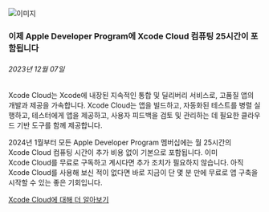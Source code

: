 <!-- ### MySkills
BootStrap & React.js  
<img src="https://img.shields.io/badge/HTML5-E34F26?style=flat-square&logo=HTML5&logoColor=white"/></a>
<img src="https://img.shields.io/badge/CSS3-1572B6?style=flat-square&logo=CSS3&logoColor=white"/></a>
<img src="https://img.shields.io/badge/JavaScript-F7DF1E?style=flat-square&logo=JavaScript&logoColor=white"/></a>
<img src="https://img.shields.io/badge/React.js-1E8CBE?style=flat-square&logo=JavaScript&logoColor=white"/></a>   -->

<!-- Android & IOS  
<img src="https://img.shields.io/badge/Java-007396?style=flat-square&logo=Java&logoColor=white"/></a>
<img src="https://img.shields.io/badge/Swift-F05138?style=flat-square&logo=Swift&logoColor=white"/></a> -->
<!-- 
Languages  
<img src="https://img.shields.io/badge/C-A8B9CC?style=flat-square&logo=C&logoColor=white"/></a>
<img src="https://img.shields.io/badge/C++-00599C?style=flat-square&logo=C%2B%2B&logoColor=white"/></a>
<img src="https://img.shields.io/badge/Python-3776AB?style=flat-square&logo=Python&logoColor=white"/></a>

algorithms  
<img src="https://img.shields.io/badge/Baekjoon-Gold4-gold?style=flat-square&labelColor=004088"/></a> -->
<!-- 
Contact  
[<img src="https://img.shields.io/badge/l06094@gmail.com-EA4335?style=flat-square&logo=Gmail&logoColor=white"/>](l06094@gmail.com)
<a href="dlwjsgml02@naver.com"><img src="https://img.shields.io/badge/dlwjsgml02@naver.com-0ABF53?style=flat-square&logo=Nintendo&logoColor=white"/></a>
<img src="https://img.shields.io/badge/jeon__hui__22-E4405F?style=flat-square&logo=Instagram&logoColor=white"/></a>  

---
![Top Langs](https://github-readme-stats.vercel.app/api/top-langs/?username=6810779s&layout=compact&theme=algolia) 

![Jeonhui's GitHub stats](https://github-readme-stats.vercel.app/api?username=Jeonhui&show_icons=true&theme=algolia)  
 -->

<!-- [![Solved.ac
프로필](http://mazassumnida.wtf/api/v2/generate_badge?boj=whas02)](https://solved.ac/whas02)  

# IOS developer News -->

<!--
 <pre>
    ___  _______   ________  ________   ___  ___  ___  ___  ___     
   |\  \|\  ___ \ |\   __  \|\   ___  \|\  \|\  \|\  \|\  \|\  \    
   \ \  \ \   __/|\ \  \|\  \ \  \\ \  \ \  \\\  \ \  \\\  \ \  \   
 __ \ \  \ \  \_|/_\ \  \\\  \ \  \\ \  \ \   __  \ \  \\\  \ \  \  
|\  \\_\  \ \  \_|\ \ \  \\\  \ \  \\ \  \ \  \ \  \ \  \\\  \ \  \ 
\ \________\ \_______\ \_______\ \__\\ \__\ \__\ \__\ \_______\ \__\
 \|________|\|_______|\|_______|\|__| \|__|\|__|\|__|\|_______|\|__|</pre>
                                                          
                                                                    
-->                                                                    
![이미지](https://developer.apple.com/assets/elements/icons/xcode-cloud/xcode-cloud-128x128_2x.png)  
###  이제 Apple Developer Program에 Xcode Cloud 컴퓨팅 25시간이 포함됩니다  
###### 2023년 12월 07일  
<div class="article-text"><p>Xcode Cloud는 Xcode에 내장된 지속적인 통합 및 딜리버리 서비스로, 고품질 앱의 개발과 제공을 가속합니다. Xcode Cloud는 앱을 빌드하고, 자동화된 테스트를 병렬 실행하고, 테스터에게 앱을 제공하고, 사용자 피드백을 검토 및 관리하는 데 필요한 클라우드 기반 도구를 함께 제공합니다.</p><p>2024년 1월부터 모든 Apple Developer Program 멤버십에는 월 25시간의 Xcode Cloud 컴퓨팅 시간이 추가 비용 없이 기본으로 포함됩니다. 이미 Xcode Cloud를 무료로 구독하고 계시다면 추가 조치가 필요하지 않습니다. 아직 Xcode Cloud를 사용해 보신 적이 없다면 바로 지금이 단 몇 분 만에 무료로 앱 구축을 시작할 수 있는 좋은 기회입니다. </p><p><a href="https://developer.apple.com/kr/xcode-cloud/">Xcode Cloud에 대해 <span class="icon icon-after icon-chevronright nowrap">더 알아보기</span></a></p></div>